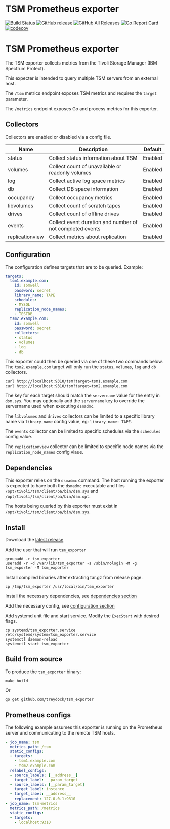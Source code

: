 # TSM Prometheus exporter

[![Build Status](https://circleci.com/gh/treydock/tsm_exporter/tree/master.svg?style=shield)](https://circleci.com/gh/treydock/tsm_exporter)
[![GitHub release](https://img.shields.io/github/v/release/treydock/tsm_exporter?include_prereleases&sort=semver)](https://github.com/treydock/tsm_exporter/releases/latest)
![GitHub All Releases](https://img.shields.io/github/downloads/treydock/tsm_exporter/total)
[![Go Report Card](https://goreportcard.com/badge/github.com/treydock/tsm_exporter)](https://goreportcard.com/report/github.com/treydock/tsm_exporter)
[![codecov](https://codecov.io/gh/treydock/tsm_exporter/branch/master/graph/badge.svg)](https://codecov.io/gh/treydock/tsm_exporter)

# TSM Prometheus exporter

The TSM exporter collects metrics from the Tivoli Storage Manager (IBM Spectrum Protect).

This expecter is intended to query multiple TSM servers from an external host.

The `/tsm` metrics endpoint exposes TSM metrics and requires the `target` parameter.

The `/metrics` endpoint exposes Go and process metrics for this exporter.

## Collectors

Collectors are enabled or disabled via a config file.

Name | Description | Default
-----|-------------|--------
status | Collect status information about TSM | Enabled
volumes | Collect count of unavailable or readonly volumes | Enabled
log | Collect active log space metrics | Enabled
db | Collect DB space information | Enabled
occupancy | Collect occupancy metrics | Enabled
libvolumes | Collect count of scratch tapes | Enabled
drives | Collect count of offline drives | Enabled
events | Collect event duration and number of not completed events | Enabled
replicationview | Collect metrics about replication | Enabled

## Configuration

The configuration defines targets that are to be queried. Example:

```yaml
targets:
  tsm1.example.com:
    id: somwell
    password: secret
    library_name: TAPE
    schedules:
    - MYSQL
    replication_node_names:
    - TESTDB
  tsm2.example.com:
    id: somwell
    password: secret
    collectors:
    - status
    - volumes
    - log
    - db
```

This exporter could then be queried via one of these two commands below.  The `tsm2.example.com` target will only run the `status`, `volumes`, `log` and `db` collectors.

```
curl http://localhost:9310/tsm?target=tsm1.example.com
curl http://localhost:9310/tsm?target=tsm2.example.com
```

The key for each target should match the `servername` value for the entry in `dsm.sys`.  You may optionally add the `servername` key to override the servername used when executing `dsmadmc`.

The `libvolumes` and `drives` collectors can be limited to a specific library name via `library_name` config value, eg: `library_name: TAPE`.

The `events` collector can be limited to specific schedules via the `schedules` config value.

The `replicationview` collector can be limited to specific node names via the `replication_node_names` config vlaue.

## Dependencies

This exporter relies on the `dsmadmc` command. The host running the exporter is expected to have both the `dsmadmc` executable and files `/opt/tivoli/tsm/client/ba/bin/dsm.sys` and `/opt/tivoli/tsm/client/ba/bin/dsm.opt`.

The hosts being queried by this exporter must exist in `/opt/tivoli/tsm/client/ba/bin/dsm.sys`.

## Install

Download the [latest release](https://github.com/treydock/tsm_exporter/releases)

Add the user that will run `tsm_exporter`

```
groupadd -r tsm_exporter
useradd -r -d /var/lib/tsm_exporter -s /sbin/nologin -M -g tsm_exporter -M tsm_exporter
```

Install compiled binaries after extracting tar.gz from release page.

```
cp /tmp/tsm_exporter /usr/local/bin/tsm_exporter
```

Install the necessary dependencies, see [dependencies section](#dependencies)

Add the necessary config, see [configuration section](#configuration)

Add systemd unit file and start service. Modify the `ExecStart` with desired flags.

```
cp systemd/tsm_exporter.service /etc/systemd/system/tsm_exporter.service
systemctl daemon-reload
systemctl start tsm_exporter
```

## Build from source

To produce the `tsm_exporter` binary:

```
make build
```

Or

```
go get github.com/treydock/tsm_exporter
```

## Prometheus configs

The following example assumes this exporter is running on the Prometheus server and communicating to the remote TSM hosts.

```yaml
- job_name: tsm
  metrics_path: /tsm
  static_configs:
  - targets:
    - tsm1.example.com
    - tsm2.example.com
  relabel_configs:
  - source_labels: [__address__]
    target_label: __param_target
  - source_labels: [__param_target]
    target_label: instance
  - target_label: __address__
    replacement: 127.0.0.1:9310
- job_name: tsm-metrics
  metrics_path: /metrics
  static_configs:
  - targets:
    - localhost:9310
```
